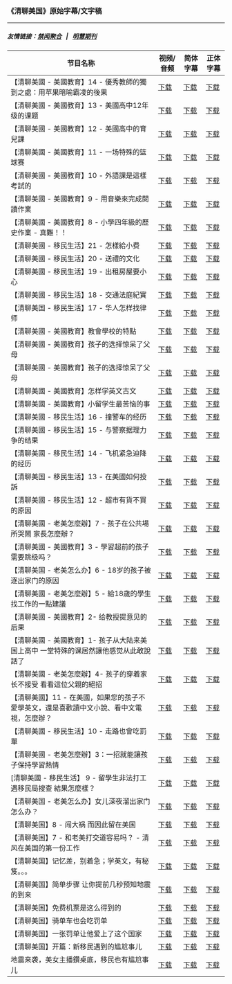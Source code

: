 ### 《清聊美国》原始字幕/文字稿
---
##### 友情链接：[禁闻聚合](https://github.com/gfw-breaker/banned-news) &nbsp;&nbsp;|&nbsp;&nbsp; [明慧期刊](https://github.com/gfw-breaker/mh-qikan) 
| 节目名称 | 视频/音频 | 简体字幕 | 正体字幕 |
|---|---|---|---|
| 【清聊美國 - 美國教育】14 - 優秀教師的獨到之處：用苹果暗喻霸凌的後果 | [下载](https://y2mate.com/zh-cn/search/Rc5NDaKmX9o) | [下载](../channels/us-stories/_Rc5NDaKmX9o.srt?raw=true) | [下载](../channels/us-stories/_Rc5NDaKmX9o.tw.srt?raw=true) | 
| 【清聊美國 - 美國教育】13 - 美國高中12年级的课题 | [下载](https://y2mate.com/zh-cn/search/QzbIhMMBzAw) | [下载](../channels/us-stories/_QzbIhMMBzAw.srt?raw=true) | [下载](../channels/us-stories/_QzbIhMMBzAw.tw.srt?raw=true) | 
| 【清聊美國 - 美國教育】12 - 美國高中的育兒課 | [下载](https://y2mate.com/zh-cn/search/B9Wfs4lVr10) | [下载](../channels/us-stories/_B9Wfs4lVr10.srt?raw=true) | [下载](../channels/us-stories/_B9Wfs4lVr10.tw.srt?raw=true) | 
| 【清聊美國 - 美國教育】11 - 一场特殊的篮球赛 | [下载](https://y2mate.com/zh-cn/search/0a5hNVzllGs) | [下载](../channels/us-stories/_0a5hNVzllGs.srt?raw=true) | [下载](../channels/us-stories/_0a5hNVzllGs.tw.srt?raw=true) | 
| 【清聊美國 - 美國教育】10 - 外語課是這樣考試的 | [下载](https://y2mate.com/zh-cn/search/QsVz202pwbU) | [下载](../channels/us-stories/_QsVz202pwbU.srt?raw=true) | [下载](../channels/us-stories/_QsVz202pwbU.tw.srt?raw=true) | 
| 【清聊美國 - 美國教育】9 - 用音樂來完成閱讀作業 | [下载](https://y2mate.com/zh-cn/search/FiXI8OQMmE4) | [下载](../channels/us-stories/_FiXI8OQMmE4.srt?raw=true) | [下载](../channels/us-stories/_FiXI8OQMmE4.tw.srt?raw=true) | 
| 【清聊美國 - 美國教育】8 - 小學四年級的歷史作業 - 真難！！ | [下载](https://y2mate.com/zh-cn/search/zfXzeUbH_Zc) | [下载](../channels/us-stories/_zfXzeUbH_Zc.srt?raw=true) | [下载](../channels/us-stories/_zfXzeUbH_Zc.tw.srt?raw=true) | 
| 【清聊美國 - 移民生活】21 - 怎樣給小费 | [下载](https://y2mate.com/zh-cn/search/JXSu4cLsWGU) | [下载](../channels/us-stories/_JXSu4cLsWGU.srt?raw=true) | [下载](../channels/us-stories/_JXSu4cLsWGU.tw.srt?raw=true) | 
| 【清聊美國 - 移民生活】20 - 送禮的文化 | [下载](https://y2mate.com/zh-cn/search/wOQZhbpjThE) | [下载](../channels/us-stories/_wOQZhbpjThE.srt?raw=true) | [下载](../channels/us-stories/_wOQZhbpjThE.tw.srt?raw=true) | 
| 【清聊美國 - 移民生活】19 - 出租房屋要小心 | [下载](https://y2mate.com/zh-cn/search/i7Mw9x1KLVA) | [下载](../channels/us-stories/_i7Mw9x1KLVA.srt?raw=true) | [下载](../channels/us-stories/_i7Mw9x1KLVA.tw.srt?raw=true) | 
| 【清聊美國 - 移民生活】18 - 交通法庭紀實 | [下载](https://y2mate.com/zh-cn/search/cBQ0AvQjNeM) | [下载](../channels/us-stories/_cBQ0AvQjNeM.srt?raw=true) | [下载](../channels/us-stories/_cBQ0AvQjNeM.tw.srt?raw=true) | 
| 【清聊美国 - 移民生活】17 - 华人怎样找律师 | [下载](https://y2mate.com/zh-cn/search/hnQhqhTZbzU) | [下载](../channels/us-stories/_hnQhqhTZbzU.srt?raw=true) | [下载](../channels/us-stories/_hnQhqhTZbzU.tw.srt?raw=true) | 
| 【清聊美國 - 美國教育】教會學校的特點 | [下载](https://y2mate.com/zh-cn/search/lbkk1_V0gns) | [下载](../channels/us-stories/_lbkk1_V0gns.srt?raw=true) | [下载](../channels/us-stories/_lbkk1_V0gns.tw.srt?raw=true) | 
| 【清聊美國 - 美國教育】孩子的选择惊呆了父母 | [下载](https://y2mate.com/zh-cn/search/exTPI733vzo) | [下载](../channels/us-stories/_exTPI733vzo.srt?raw=true) | [下载](../channels/us-stories/_exTPI733vzo.tw.srt?raw=true) | 
| 【清聊美國 - 美國教育】孩子的选择惊呆了父母 | [下载](https://y2mate.com/zh-cn/search/x325WMzlIrg) | [下载](../channels/us-stories/_x325WMzlIrg.srt?raw=true) | [下载](../channels/us-stories/_x325WMzlIrg.tw.srt?raw=true) | 
| 【清聊美國 - 美國教育】怎样学英文古文 | [下载](https://y2mate.com/zh-cn/search/l7XqOGnxb-I) | [下载](../channels/us-stories/_l7XqOGnxb-I.srt?raw=true) | [下载](../channels/us-stories/_l7XqOGnxb-I.tw.srt?raw=true) | 
| 【清聊美國 - 美國教育】小留学生最苦恼的事 | [下载](https://y2mate.com/zh-cn/search/oIZBQmU7H3k) | [下载](../channels/us-stories/_oIZBQmU7H3k.srt?raw=true) | [下载](../channels/us-stories/_oIZBQmU7H3k.tw.srt?raw=true) | 
| 【清聊美國 - 移民生活】16 - 撞警车的经历 | [下载](https://y2mate.com/zh-cn/search/WL4D9hDgyJI) | [下载](../channels/us-stories/_WL4D9hDgyJI.srt?raw=true) | [下载](../channels/us-stories/_WL4D9hDgyJI.tw.srt?raw=true) | 
| 【清聊美國 - 移民生活】15 - 与警察据理力争的结果 | [下载](https://y2mate.com/zh-cn/search/6DjxwAxgq8Q) | [下载](../channels/us-stories/_6DjxwAxgq8Q.srt?raw=true) | [下载](../channels/us-stories/_6DjxwAxgq8Q.tw.srt?raw=true) | 
| 【清聊美國 - 移民生活】14 - 飞机紧急迫降的经历 | [下载](https://y2mate.com/zh-cn/search/59Q613MuFxE) | [下载](../channels/us-stories/_59Q613MuFxE.srt?raw=true) | [下载](../channels/us-stories/_59Q613MuFxE.tw.srt?raw=true) | 
| 【清聊美国 - 移民生活】13 - 在美國如何投訴 | [下载](https://y2mate.com/zh-cn/search/VsuCaay-rzI) | [下载](../channels/us-stories/_VsuCaay-rzI.srt?raw=true) | [下载](../channels/us-stories/_VsuCaay-rzI.tw.srt?raw=true) | 
| 【清聊美國 - 移民生活】12 - 超市有貨不買的原因 | [下载](https://y2mate.com/zh-cn/search/BnZ8C5xyfiI) | [下载](../channels/us-stories/_BnZ8C5xyfiI.srt?raw=true) | [下载](../channels/us-stories/_BnZ8C5xyfiI.tw.srt?raw=true) | 
| 【清聊美國 - 老美怎麼辦】7 - 孩子在公共場所哭鬧 家長怎麼辦？ | [下载](https://y2mate.com/zh-cn/search/8C2ltGn0vS4) | [下载](../channels/us-stories/_8C2ltGn0vS4.srt?raw=true) | [下载](../channels/us-stories/_8C2ltGn0vS4.tw.srt?raw=true) | 
| 【清聊美國 - 美國教育】3 - 學習超前的孩子需要跳级吗？ | [下载](https://y2mate.com/zh-cn/search/mj9SPzzrr5Y) | [下载](../channels/us-stories/_mj9SPzzrr5Y.srt?raw=true) | [下载](../channels/us-stories/_mj9SPzzrr5Y.tw.srt?raw=true) | 
| 【清聊美国 - 老美怎么办】6 - 18岁的孩子被逐出家门的原因 | [下载](https://y2mate.com/zh-cn/search/97qsYRWlPpc) | [下载](../channels/us-stories/_97qsYRWlPpc.srt?raw=true) | [下载](../channels/us-stories/_97qsYRWlPpc.tw.srt?raw=true) | 
| 【清聊美國 - 老美怎麼辦】5 - 給18歲的學生找工作的一點建議 | [下载](https://y2mate.com/zh-cn/search/TQAbuuAPDwM) | [下载](../channels/us-stories/_TQAbuuAPDwM.srt?raw=true) | [下载](../channels/us-stories/_TQAbuuAPDwM.tw.srt?raw=true) | 
| 【清聊美國 - 美國教育】2- 给教授提意见的后果 | [下载](https://y2mate.com/zh-cn/search/uNxPEoK_L5M) | [下载](../channels/us-stories/_uNxPEoK_L5M.srt?raw=true) | [下载](../channels/us-stories/_uNxPEoK_L5M.tw.srt?raw=true) | 
| 【清聊美國 - 美國教育】1- 孩子从大陆来美国上高中 一堂特殊的课居然讓他感觉从此敢說話了 | [下载](https://y2mate.com/zh-cn/search/wVqzBWmsgmI) | [下载](../channels/us-stories/_wVqzBWmsgmI.srt?raw=true) | [下载](../channels/us-stories/_wVqzBWmsgmI.tw.srt?raw=true) | 
| 【清聊美國 - 老美怎麼辦】4- 孩子的穿着家长不接受 看看這位父親的絕招 | [下载](https://y2mate.com/zh-cn/search/iLHwQtTrw3k) | [下载](../channels/us-stories/_iLHwQtTrw3k.srt?raw=true) | [下载](../channels/us-stories/_iLHwQtTrw3k.tw.srt?raw=true) | 
| 【清聊美國】11 - 在美國，如果您的孩子不愛學英文，還是喜歡讀中文小說、看中文電視，怎麼辦？ | [下载](https://y2mate.com/zh-cn/search/By2g0AYgTxU) | [下载](../channels/us-stories/_By2g0AYgTxU.srt?raw=true) | [下载](../channels/us-stories/_By2g0AYgTxU.tw.srt?raw=true) | 
| 【清聊美國 - 移民生活】10 - 走路也會吃罰單 | [下载](https://y2mate.com/zh-cn/search/89cZtc2YcSA) | [下载](../channels/us-stories/_89cZtc2YcSA.srt?raw=true) | [下载](../channels/us-stories/_89cZtc2YcSA.tw.srt?raw=true) | 
| 【清聊美國 - 老美怎麼辦】3：一招就能讓孩子保持學習熱情 | [下载](https://y2mate.com/zh-cn/search/B-u-TONkEY8) | [下载](../channels/us-stories/_B-u-TONkEY8.srt?raw=true) | [下载](../channels/us-stories/_B-u-TONkEY8.tw.srt?raw=true) | 
| [清聊美國 - 移民生活】 9 - 留學生非法打工 遇移民局搜查 結果怎麼樣？ | [下载](https://y2mate.com/zh-cn/search/yPLsJ-JP81Q) | [下载](../channels/us-stories/_yPLsJ-JP81Q.srt?raw=true) | [下载](../channels/us-stories/_yPLsJ-JP81Q.tw.srt?raw=true) | 
| 【清聊美国 - 老美怎么办】女儿深夜溜出家门 怎么办？ | [下载](https://y2mate.com/zh-cn/search/WK6TvaGdjtw) | [下载](../channels/us-stories/_WK6TvaGdjtw.srt?raw=true) | [下载](../channels/us-stories/_WK6TvaGdjtw.tw.srt?raw=true) | 
| 【清聊美国】8 - 闯大祸 而因此留在美国 | [下载](https://y2mate.com/zh-cn/search/KgQ0NH4Jcu8) | [下载](../channels/us-stories/_KgQ0NH4Jcu8.srt?raw=true) | [下载](../channels/us-stories/_KgQ0NH4Jcu8.tw.srt?raw=true) | 
| 【清聊美国】7 - 和老美打交道容易吗？ - 清风在美国的第一份工作 | [下载](https://y2mate.com/zh-cn/search/Ay4-hfCLUEI) | [下载](../channels/us-stories/_Ay4-hfCLUEI.srt?raw=true) | [下载](../channels/us-stories/_Ay4-hfCLUEI.tw.srt?raw=true) | 
| 【清聊美国】记忆差，别着急；学英文，有秘笈。。。 | [下载](https://y2mate.com/zh-cn/search/7pTPRa2Cuhg) | [下载](../channels/us-stories/_7pTPRa2Cuhg.srt?raw=true) | [下载](../channels/us-stories/_7pTPRa2Cuhg.tw.srt?raw=true) | 
| 【清聊美国】简单步骤 让你提前几秒预知地震的到来 | [下载](https://y2mate.com/zh-cn/search/U0JBLKusnnI) | [下载](../channels/us-stories/_U0JBLKusnnI.srt?raw=true) | [下载](../channels/us-stories/_U0JBLKusnnI.tw.srt?raw=true) | 
| 【清聊美国】免费机票是这么得到的 | [下载](https://y2mate.com/zh-cn/search/RfMo6TtlLkg) | [下载](../channels/us-stories/_RfMo6TtlLkg.srt?raw=true) | [下载](../channels/us-stories/_RfMo6TtlLkg.tw.srt?raw=true) | 
| 【清聊美国】骑单车也会吃罚单 | [下载](https://y2mate.com/zh-cn/search/F2MF9dgUNTI) | [下载](../channels/us-stories/_F2MF9dgUNTI.srt?raw=true) | [下载](../channels/us-stories/_F2MF9dgUNTI.tw.srt?raw=true) | 
| 【清聊美国】一张罚单让他爱上了这个国家 | [下载](https://y2mate.com/zh-cn/search/NKkpS9vuYUk) | [下载](../channels/us-stories/_NKkpS9vuYUk.srt?raw=true) | [下载](../channels/us-stories/_NKkpS9vuYUk.tw.srt?raw=true) | 
| 【清聊美国】开篇：新移民遇到的尴尬事儿 | [下载](https://y2mate.com/zh-cn/search/q3aOYj1R0kc) | [下载](../channels/us-stories/_q3aOYj1R0kc.srt?raw=true) | [下载](../channels/us-stories/_q3aOYj1R0kc.tw.srt?raw=true) | 
| 地震来袭，美女主播鑽桌底，移民也有尴尬事儿 | [下载](https://y2mate.com/zh-cn/search/d8QXUZHvX7g) | [下载](../channels/us-stories/_d8QXUZHvX7g.srt?raw=true) | [下载](../channels/us-stories/_d8QXUZHvX7g.tw.srt?raw=true) | 
